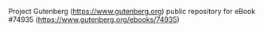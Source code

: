 Project Gutenberg (https://www.gutenberg.org) public repository for
eBook #74935 (https://www.gutenberg.org/ebooks/74935)
